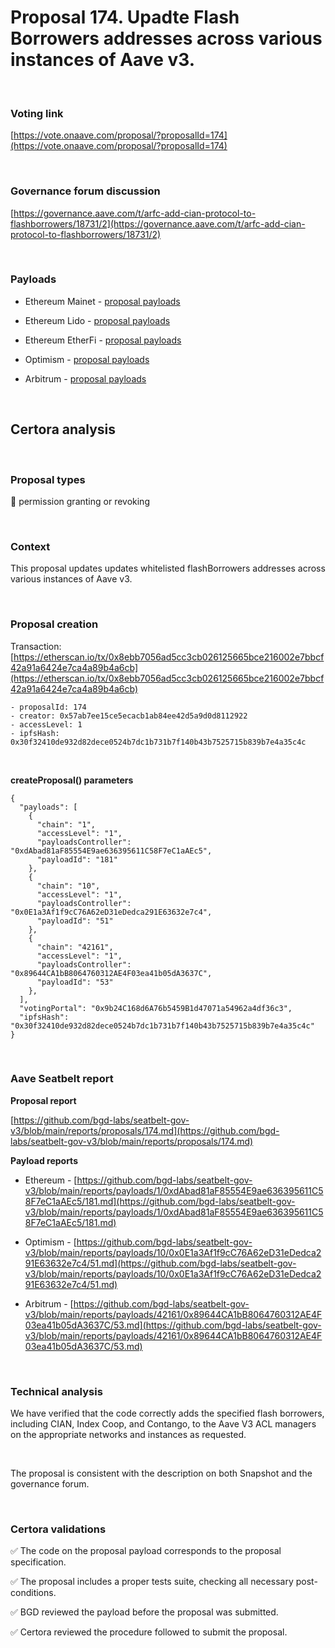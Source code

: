 # Proposal 174. Upadte Flash Borrowers addresses across various instances of Aave v3.

<br>

### Voting link

[https://vote.onaave.com/proposal/?proposalId=174](https://vote.onaave.com/proposal/?proposalId=174)

<br>

### Governance forum discussion

[https://governance.aave.com/t/arfc-add-cian-protocol-to-flashborrowers/18731/2](https://governance.aave.com/t/arfc-add-cian-protocol-to-flashborrowers/18731/2)

<br>

### Payloads

* Ethereum Mainet - [proposal payloads](https://etherscan.io/address/0x1b8874622C5C848dA78CA8e16EF29068EFc17c82#code#F1#L6)

* Ethereum Lido - [proposal payloads](https://etherscan.io/address/0x14eFcD9fE00dda2F3e0553ca031bbE1a5Ce19777#code#F1#L11)

* Ethereum EtherFi - [proposal payloads](https://etherscan.io/address/0x13756E835C05dA2a10C810A94c00cE8EF499f4cB#code#F1#L17)

* Optimism - [proposal payloads](https://optimistic.etherscan.io/address/0x926FA1ED0B687b443b6f7fE614e04F9F7CeAe9f5#code#F1#L8)

* Arbitrum - [proposal payloads](https://arbiscan.io/address/0x926FA1ED0B687b443b6f7fE614e04F9F7CeAe9f5#code#F1#L18)


<br>

## Certora analysis

<br>

### Proposal types

:handshake: permission granting or revoking

<br>

### Context

This proposal updates updates whitelisted flashBorrowers addresses across various instances of Aave v3.

<br>

### Proposal creation

Transaction: [https://etherscan.io/tx/0x8ebb7056ad5cc3cb026125665bce216002e7bbcf42a91a6424e7ca4a89b4a6cb](https://etherscan.io/tx/0x8ebb7056ad5cc3cb026125665bce216002e7bbcf42a91a6424e7ca4a89b4a6cb)

```
- proposalId: 174
- creator: 0x57ab7ee15ce5ecacb1ab84ee42d5a9d0d8112922
- accessLevel: 1
- ipfsHash: 0x30f32410de932d82dece0524b7dc1b731b7f140b43b7525715b839b7e4a35c4c
```

<br>

**createProposal() parameters**

```
{
  "payloads": [ 
    { 
      "chain": "1", 
      "accessLevel": "1", 
      "payloadsController": "0xdAbad81aF85554E9ae636395611C58F7eC1aAEc5", 
      "payloadId": "181" 
    }, 
    { 
      "chain": "10", 
      "accessLevel": "1", 
      "payloadsController": "0x0E1a3Af1f9cC76A62eD31eDedca291E63632e7c4", 
      "payloadId": "51" 
    }, 
    { 
      "chain": "42161", 
      "accessLevel": "1", 
      "payloadsController": "0x89644CA1bB8064760312AE4F03ea41b05dA3637C", 
      "payloadId": "53" 
    }, 
  ], 
  "votingPortal": "0x9b24C168d6A76b5459B1d47071a54962a4df36c3", 
  "ipfsHash": "0x30f32410de932d82dece0524b7dc1b731b7f140b43b7525715b839b7e4a35c4c" 
}
```

<br>

### Aave Seatbelt report

**Proposal report**

[https://github.com/bgd-labs/seatbelt-gov-v3/blob/main/reports/proposals/174.md](https://github.com/bgd-labs/seatbelt-gov-v3/blob/main/reports/proposals/174.md)

**Payload reports**

* Ethereum - [https://github.com/bgd-labs/seatbelt-gov-v3/blob/main/reports/payloads/1/0xdAbad81aF85554E9ae636395611C58F7eC1aAEc5/181.md](https://github.com/bgd-labs/seatbelt-gov-v3/blob/main/reports/payloads/1/0xdAbad81aF85554E9ae636395611C58F7eC1aAEc5/181.md)

* Optimism - [https://github.com/bgd-labs/seatbelt-gov-v3/blob/main/reports/payloads/10/0x0E1a3Af1f9cC76A62eD31eDedca291E63632e7c4/51.md](https://github.com/bgd-labs/seatbelt-gov-v3/blob/main/reports/payloads/10/0x0E1a3Af1f9cC76A62eD31eDedca291E63632e7c4/51.md)

* Arbitrum - [https://github.com/bgd-labs/seatbelt-gov-v3/blob/main/reports/payloads/42161/0x89644CA1bB8064760312AE4F03ea41b05dA3637C/53.md](https://github.com/bgd-labs/seatbelt-gov-v3/blob/main/reports/payloads/42161/0x89644CA1bB8064760312AE4F03ea41b05dA3637C/53.md)


<br>

### Technical analysis

We have verified that the code correctly adds the specified flash borrowers, including CIAN, Index Coop, and Contango, to the Aave V3 ACL managers on the appropriate networks and instances as requested.

<br>

The proposal is consistent with the description on both Snapshot and the governance forum.

<br>

### Certora validations

:white_check_mark: The code on the proposal payload corresponds to the proposal specification.

:white_check_mark: The proposal includes a proper tests suite, checking all necessary post-conditions. 

:white_check_mark: BGD reviewed the payload before the proposal was submitted. 

:white_check_mark: Certora reviewed the procedure followed to submit the proposal.
